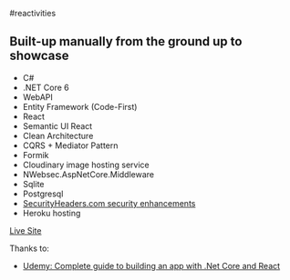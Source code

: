 #reactivities
## Built-up manually from the ground up to showcase

- C#
- .NET Core 6
- WebAPI
- Entity Framework (Code-First)
- React
- Semantic UI React
- Clean Architecture
- CQRS + Mediator Pattern
- Formik
- Cloudinary image hosting service
- NWebsec.AspNetCore.Middleware 
- Sqlite
- Postgresql
- [SecurityHeaders.com security enhancements](https://securityheaders.com/?q=https%3A%2F%2Fsidemotion-reactivities.herokuapp.com%2F&followRedirects=on)
- Heroku hosting

[Live Site](https://sidemotion-reactivities.herokuapp.com/)

Thanks to: 
* [Udemy: Complete guide to building an app with .Net Core and React](https://www.udemy.com/course/complete-guide-to-building-an-app-with-net-core-and-react)
